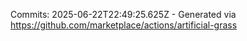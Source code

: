 Commits: 2025-06-22T22:49:25.625Z - Generated via https://github.com/marketplace/actions/artificial-grass
<br>
